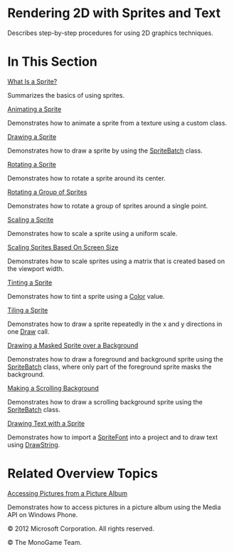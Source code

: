 ﻿

# Rendering 2D with Sprites and Text

Describes step-by-step procedures for using 2D graphics techniques.

# In This Section

[What Is a Sprite?](Sprite_Overview.md)

Summarizes the basics of using sprites.

[Animating a Sprite](2DGraphicsHowTo_Animate_Sprite.md)

Demonstrates how to animate a sprite from a texture using a custom class.

[Drawing a Sprite](2DGraphicsHowTo_Draw_Sprite.md)

Demonstrates how to draw a sprite by using the [SpriteBatch](T_Microsoft_Xna_Framework_Graphics_SpriteBatch.md) class.

[Rotating a Sprite](2DGraphicsHowTo_Rotate_Sprite.md)

Demonstrates how to rotate a sprite around its center.

[Rotating a Group of Sprites](2DGraphicsHowTo_Rotate_Sprite_Group.md)

Demonstrates how to rotate a group of sprites around a single point.

[Scaling a Sprite](2DGraphicsHowTo_Scale_Sprite.md)

Demonstrates how to scale a sprite using a uniform scale.

[Scaling Sprites Based On Screen Size](2DGraphicsHowTo_Scale_Sprites_Matrix.md)

Demonstrates how to scale sprites using a matrix that is created based on the viewport width.

[Tinting a Sprite](2DGraphicsHowTo_Tint_Sprite.md)

Demonstrates how to tint a sprite using a [Color](T_MXF_Color.md) value.

[Tiling a Sprite](2DGraphicsHowTo_Tile_Sprites.md)

Demonstrates how to draw a sprite repeatedly in the x and y directions in one [Draw](O_M_Microsoft_Xna_Framework_Graphics_SpriteBatch_Draw.md) call.

[Drawing a Masked Sprite over a Background](2DGraphicsHowTo_Draw_Sprite_Background.md)

Demonstrates how to draw a foreground and background sprite using the [SpriteBatch](T_Microsoft_Xna_Framework_Graphics_SpriteBatch.md) class, where only part of the foreground sprite masks the background.

[Making a Scrolling Background](2DGraphicsHowTo_Make_Scrolling_Background.md)

Demonstrates how to draw a scrolling background sprite using the [SpriteBatch](T_Microsoft_Xna_Framework_Graphics_SpriteBatch.md) class.

[Drawing Text with a Sprite](2DGraphicsHowTo_Draw_Text.md)

Demonstrates how to import a [SpriteFont](T_Microsoft_Xna_Framework_Graphics_SpriteFont.md) into a project and to draw text using [DrawString](O_M_Microsoft_Xna_Framework_Graphics_SpriteBatch_DrawString.md).

# Related Overview Topics

[Accessing Pictures from a Picture Album](Media_HowTo_ShowPictures.md)

Demonstrates how to access pictures in a picture album using the Media API on Windows Phone.

© 2012 Microsoft Corporation. All rights reserved.  

© The MonoGame Team.
